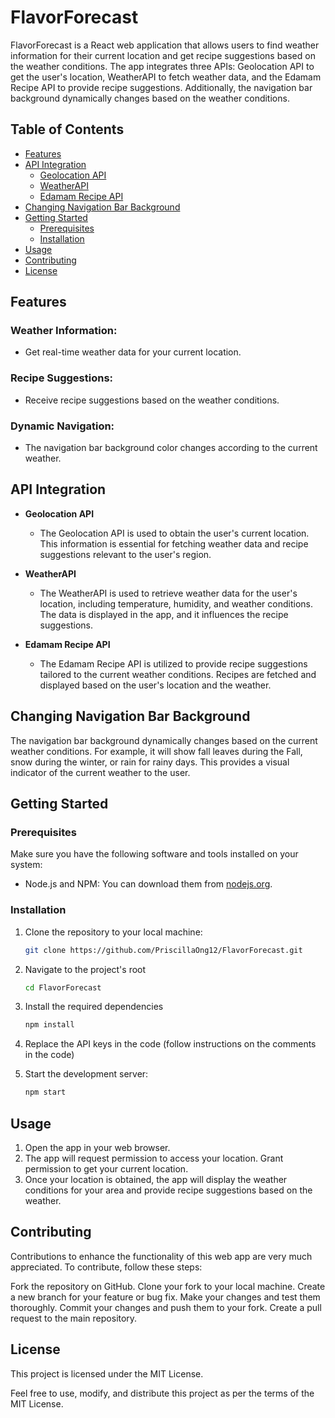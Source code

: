 # FlavorForecast

FlavorForecast is a React web application that allows users to find weather information for their current location and get recipe suggestions based on the weather conditions. The app integrates three APIs: Geolocation API to get the user's location, WeatherAPI to fetch weather data, and the Edamam Recipe API to provide recipe suggestions. Additionally, the navigation bar background dynamically changes based on the weather conditions.

## Table of Contents

- [Features](#features)
- [API Integration](#api-integration)
  - [Geolocation API](#geolocation-api)
  - [WeatherAPI](#weatherapi)
  - [Edamam Recipe API](#edamam-recipe-api)
- [Changing Navigation Bar Background](#changing-navigation-bar-background)
- [Getting Started](#getting-started)
  - [Prerequisites](#prerequisites)
  - [Installation](#installation)
- [Usage](#usage)
- [Contributing](#contributing)
- [License](#license)

## Features

### **Weather Information:**
  - Get real-time weather data for your current location.
 
### **Recipe Suggestions:**
  - Receive recipe suggestions based on the weather conditions.

### **Dynamic Navigation:**
  - The navigation bar background color changes according to the current weather.
 
## API Integration

- **Geolocation API**
  - The Geolocation API is used to obtain the user's current location. This information is essential for fetching weather data and recipe suggestions relevant to the user's region.

- **WeatherAPI**
  - The WeatherAPI is used to retrieve weather data for the user's location, including temperature, humidity, and weather conditions. The data is displayed in the app, and it influences the recipe suggestions.

- **Edamam Recipe API**
  - The Edamam Recipe API is utilized to provide recipe suggestions tailored to the current weather conditions. Recipes are fetched and displayed based on the user's location and the weather.
 
## Changing Navigation Bar Background

The navigation bar background dynamically changes based on the current weather conditions. For example, it will show fall leaves during the Fall, snow during the winter, or rain for rainy days. This provides a visual indicator of the current weather to the user.


## Getting Started

### Prerequisites

Make sure you have the following software and tools installed on your system:

- Node.js and NPM: You can download them from [nodejs.org](https://nodejs.org/).

### Installation

1. Clone the repository to your local machine:

   ```bash
   git clone https://github.com/PriscillaOng12/FlavorForecast.git
   ```
   
2. Navigate to the project's root

   ```bash
   cd FlavorForecast
   ```

3. Install the required dependencies

   ```bash
   npm install
   ```

4. Replace the API keys in the code (follow instructions on the comments in the code)

5. Start the development server:
   
   ```bash
   npm start
   ```

## Usage

1. Open the app in your web browser.
2. The app will request permission to access your location. Grant permission to get your current location.
3. Once your location is obtained, the app will display the weather conditions for your area and provide recipe suggestions based on the weather.

## Contributing

Contributions to enhance the functionality of this web app are very much appreciated. To contribute, follow these steps:

Fork the repository on GitHub.
Clone your fork to your local machine.
Create a new branch for your feature or bug fix.
Make your changes and test them thoroughly.
Commit your changes and push them to your fork.
Create a pull request to the main repository.

## License

This project is licensed under the MIT License.

Feel free to use, modify, and distribute this project as per the terms of the MIT License.




